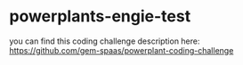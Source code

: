 # powerplants-engie-test

you can find this coding challenge description here: https://github.com/gem-spaas/powerplant-coding-challenge
